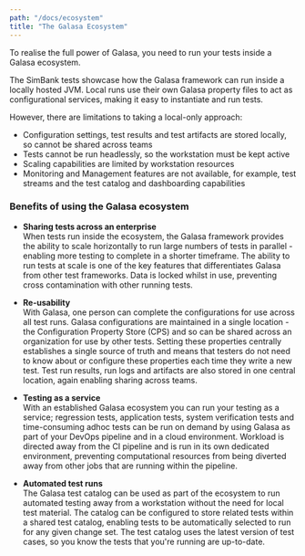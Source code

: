 ```yaml
---
path: "/docs/ecosystem"
title: "The Galasa Ecosystem"
---
```


To realise the full power of Galasa, you need to run your tests inside a Galasa ecosystem.

The SimBank tests showcase how the Galasa framework can run inside a locally hosted JVM. Local runs use their own Galasa property files to act as configurational services, making it easy to instantiate and run tests. 

However, there are limitations to taking a local-only approach:

- Configuration settings, test results and test artifacts are stored locally, so cannot be shared across teams
- Tests cannot be run headlessly, so the workstation must be kept active 
- Scaling capabilities are limited by workstation resources
- Monitoring and Management features are not available, for example, test streams and the test catalog and dashboarding capabilities   


### Benefits of using the Galasa ecosystem

- <b>Sharing tests across an enterprise</b><br>
When tests run inside the ecosystem, the Galasa framework provides the ability to scale horizontally to run large numbers of tests in parallel - enabling more testing to complete in a shorter timeframe. The ability to run tests at scale is one of the key features that differentiates Galasa from other test frameworks. Data is locked whilst in use, preventing cross contamination with other running tests. 

- <b>Re-usability</b><br> 
 With Galasa, one person can complete the configurations for use across all test runs. Galasa configurations are maintained in a single location - the Configuration Property Store (CPS) and so can be shared across an organization for use by other tests.  Setting these properties centrally establishes a single source of truth and means that testers do not need to know about or configure these properties each time they write a new test. Test run results, run logs and artifacts are also stored in one central location, again enabling sharing across teams.
 
 - <b>Testing as a service</b><br> 
 With an established Galasa ecosystem you can run your testing as a service; regression tests, application tests, system verification tests and time-consuming adhoc tests can be run on demand by using Galasa as part of your DevOps pipeline and in a cloud environment. Workload is directed away from the CI pipeline and is run in its own dedicated environment, preventing computational resources from being diverted away from other jobs that are running within the pipeline. 

- <b>Automated test runs</b><br> 
The Galasa test catalog can be used as part of the ecosystem to run automated testing away from a workstation without the need for local test material. The catalog can be configured to store related tests within a shared test catalog, enabling tests to be automatically selected to run for any given change set. The test catalog uses the latest version of test cases, so you know the tests that you're running are up-to-date.


